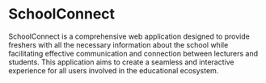 # SchoolConnect
SchoolConnect is a comprehensive web application designed to provide freshers with all the necessary information about the school while facilitating effective communication and connection between lecturers and students. This application aims to create a seamless and interactive experience for all users involved in the educational ecosystem. 
